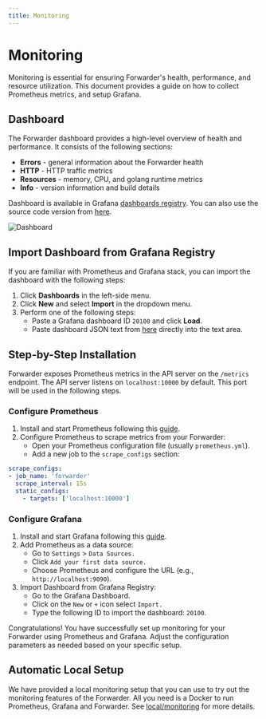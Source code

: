 ```yaml
---
title: Monitoring
---
```


# Monitoring

Monitoring is essential for ensuring Forwarder's health, performance, and resource utilization.
This document provides a guide on how to collect Prometheus metrics, and setup Grafana.

## Dashboard

The Forwarder dashboard provides a high-level overview of health and performance.
It consists of the following sections:
- **Errors** - general information about the Forwarder health
- **HTTP** - HTTP traffic metrics 
- **Resources** - memory, CPU, and golang runtime metrics
- **Info** - version information and build details

Dashboard is available in Grafana [dashboards registry](https://grafana.com/grafana/dashboards/20100-forwarder/). You can also use the source code version from [here](https://github.com/saucelabs/forwarder/blob/main/local/monitoring/dashboards/forwarder.json).

![Dashboard](/img/dashboard-1.png)

## Import Dashboard from Grafana Registry
If you are familiar with Prometheus and Grafana stack, you can import the dashboard with the following steps:
1. Click **Dashboards** in the left-side menu. 
1. Click **New** and select **Import** in the dropdown menu.
1. Perform one of the following steps:
   - Paste a Grafana dashboard ID `20100` and click **Load**.
   - Paste dashboard JSON text from [here](https://github.com/saucelabs/forwarder/blob/main/local/monitoring/dashboards/forwarder.json) directly into the text area.

## Step-by-Step Installation

Forwarder exposes Prometheus metrics in the API server on the `/metrics` endpoint.
The API server listens on `localhost:10000` by default. This port will be used in the following steps.

### Configure Prometheus 
1. Install and start Prometheus following this [guide](https://prometheus.io/docs/prometheus/latest/getting_started/).
1. Configure Prometheus to scrape metrics from your Forwarder:
   - Open your Prometheus configuration file (usually `prometheus.yml`).
   - Add a new job to the `scrape_configs` section:

```yaml
scrape_configs:
- job_name: 'forwarder'
  scrape_interval: 15s
  static_configs:
    - targets: ['localhost:10000']
```

### Configure Grafana
1. Install and start Grafana following this [guide](https://grafana.com/docs/grafana/latest/setup-grafana/installation/).
1. Add Prometheus as a data source:
   - Go to `Settings` > `Data Sources.`
   - Click `Add your first data source.`
   - Choose Prometheus and configure the URL (e.g., `http://localhost:9090`).
1. Import Dashboard from Grafana Registry:
   - Go to the Grafana Dashboard.
   - Click on the `New` or `+` icon select `Import.`
   - Type the following ID to import the dashboard: `20100`.

Congratulations! You have successfully set up monitoring for your Forwarder using Prometheus and Grafana. Adjust the configuration parameters as needed based on your specific setup.

## Automatic Local Setup

We have provided a local monitoring setup that you can use to try out the monitoring features of the Forwarder.
All you need is a Docker to run Prometheus, Grafana and Forwarder.
See [local/monitoring](https://github.com/saucelabs/forwarder/blob/main/local/monitoring/README.md) for more details.
